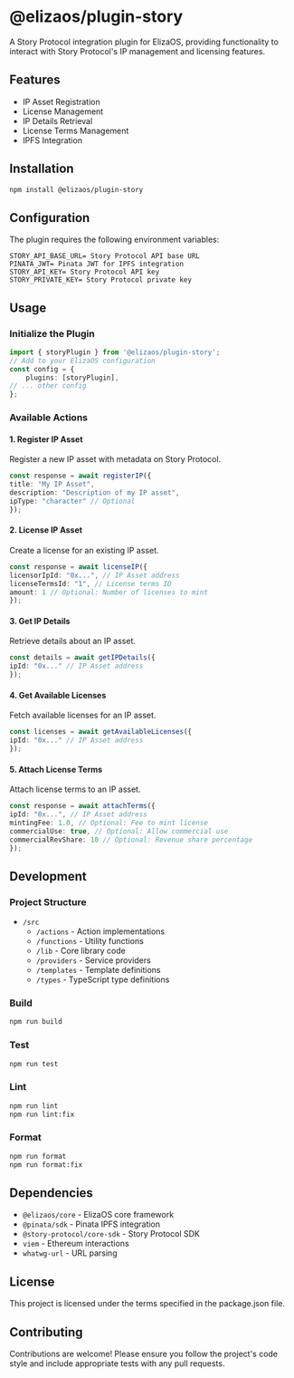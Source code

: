 # @elizaos/plugin-story

A Story Protocol integration plugin for ElizaOS, providing functionality to interact with Story Protocol's IP management and licensing features.

## Features

- IP Asset Registration
- License Management
- IP Details Retrieval
- License Terms Management
- IPFS Integration

## Installation

```bash
npm install @elizaos/plugin-story
```

## Configuration

The plugin requires the following environment variables:
```env
STORY_API_BASE_URL= Story Protocol API base URL
PINATA_JWT= Pinata JWT for IPFS integration
STORY_API_KEY= Story Protocol API key
STORY_PRIVATE_KEY= Story Protocol private key
```

## Usage

### Initialize the Plugin

```typescript
import { storyPlugin } from '@elizaos/plugin-story';
// Add to your ElizaOS configuration
const config = {
    plugins: [storyPlugin],
// ... other config
};
```

### Available Actions

#### 1. Register IP Asset

Register a new IP asset with metadata on Story Protocol.

```typescript
const response = await registerIP({
title: "My IP Asset",
description: "Description of my IP asset",
ipType: "character" // Optional
});
```

#### 2. License IP Asset

Create a license for an existing IP asset.

```typescript
const response = await licenseIP({
licensorIpId: "0x...", // IP Asset address
licenseTermsId: "1", // License terms ID
amount: 1 // Optional: Number of licenses to mint
});
```

#### 3. Get IP Details

Retrieve details about an IP asset.

```typescript
const details = await getIPDetails({
ipId: "0x..." // IP Asset address
});
```

#### 4. Get Available Licenses

Fetch available licenses for an IP asset.

```typescript
const licenses = await getAvailableLicenses({
ipId: "0x..." // IP Asset address
});
```

#### 5. Attach License Terms

Attach license terms to an IP asset.

```typescript
const response = await attachTerms({
ipId: "0x...", // IP Asset address
mintingFee: 1.0, // Optional: Fee to mint license
commercialUse: true, // Optional: Allow commercial use
commercialRevShare: 10 // Optional: Revenue share percentage
});
```

## Development

### Project Structure

- `/src`
  - `/actions` - Action implementations
  - `/functions` - Utility functions
  - `/lib` - Core library code
  - `/providers` - Service providers
  - `/templates` - Template definitions
  - `/types` - TypeScript type definitions

### Build

```bash
npm run build
```

### Test

```bash
npm run test
```

### Lint

```bash
npm run lint
npm run lint:fix
```

### Format

```bash
npm run format
npm run format:fix
```

## Dependencies

- `@elizaos/core` - ElizaOS core framework
- `@pinata/sdk` - Pinata IPFS integration
- `@story-protocol/core-sdk` - Story Protocol SDK
- `viem` - Ethereum interactions
- `whatwg-url` - URL parsing

## License

This project is licensed under the terms specified in the package.json file.

## Contributing

Contributions are welcome! Please ensure you follow the project's code style and include appropriate tests with any pull requests.